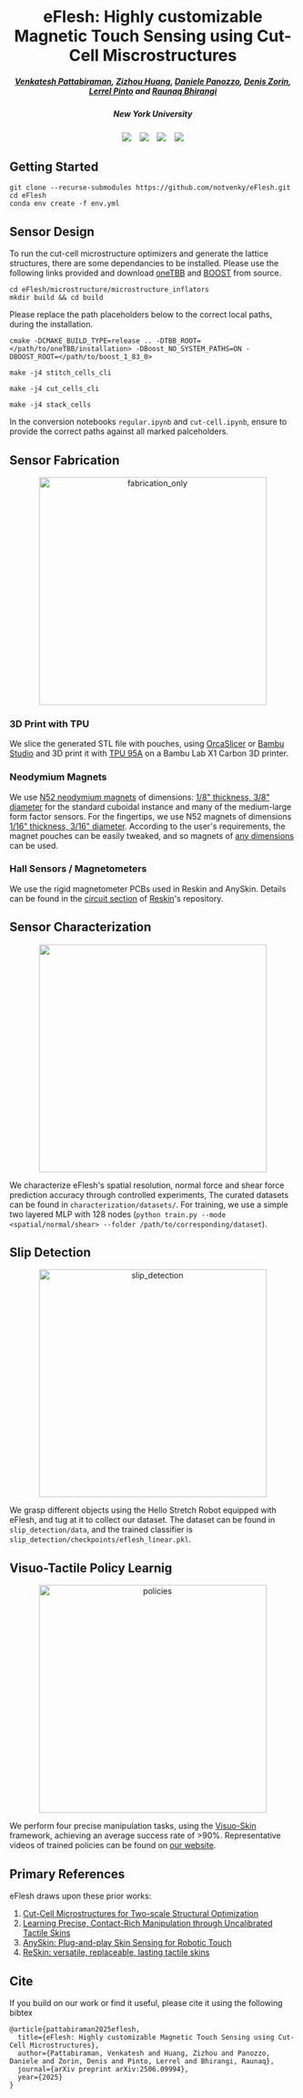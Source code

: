 <h1 align="center" style="font-size: 2.0em; font-weight: bold; margin-bottom: 0; border: none; border-bottom: none;">eFlesh: Highly customizable Magnetic Touch Sensing using Cut-Cell Miscrostructures</h1>

##### <p align="center"> [Venkatesh Pattabiraman](https://venkyp.com), [Zizhou Huang](https://huangzizhou.github.io/), [Daniele Panozzo](https://cims.nyu.edu/gcl/daniele.html), [Denis Zorin](https://cims.nyu.edu/gcl/denis.html), [Lerrel Pinto](https://www.lerrelpinto.com/) and [Raunaq Bhirangi](https://raunaqbhirangi.github.io/)</p>
##### <p align="center"> New York University </p>

<!-- <p align="center">
  <img src="assets/eflesh.gif">
 </p> -->

#####
<div align="center">
    <a href="https://e-flesh.com"><img src="https://img.shields.io/static/v1?label=Project%20Page&message=Website&color=blue"></a> &ensp;
    <a href="https://arxiv.org/abs/2506.09994"><img src="https://img.shields.io/static/v1?label=Paper&message=Arxiv&color=red"></a> &ensp; 
    <a href="https://github.com/notvenky/eFlesh/blob/main/microstructure/README.md"><img src="https://img.shields.io/static/v1?label=CAD2eFlesh&message=Tool&color=lightblue"></a> &ensp;
    <a href="mailto:venkatesh.p@nyu.edu">
      <img src="https://img.shields.io/static/v1?label=Questions?&amp;message=Reach%20Out&amp;color=purple">
    </a>
    <!-- <a href="https://github.com/notvenky/eFlesh/tree/main/characterization/datasets"><img src="https://img.shields.io/static/v1?label=Characterization&message=Datasets&color=blue"></a> &ensp; -->
    
</div>

#####

## Getting Started
```
git clone --recurse-submodules https://github.com/notvenky/eFlesh.git
cd eFlesh
conda env create -f env.yml
```

## Sensor Design

To run the cut-cell microstructure optimizers and generate the lattice structures, there are some dependancies to be installed. Please use the following links provided and download [oneTBB](https://github.com/uxlfoundation/oneTBB/blob/master/INSTALL.md) and [BOOST](https://www.boost.org/users/history/version_1_83_0.html) from source.

```
cd eFlesh/microstructure/microstructure_inflators
mkdir build && cd build
```
Please replace the path placeholders below to the correct local paths, during the installation. 
```
cmake -DCMAKE_BUILD_TYPE=release .. -DTBB_ROOT=</path/to/oneTBB/installation> -DBoost_NO_SYSTEM_PATHS=ON -DBOOST_ROOT=</path/to/boost_1_83_0>
```
```
make -j4 stitch_cells_cli
```
```
make -j4 cut_cells_cli
```
```
make -j4 stack_cells
```

In the conversion notebooks ```regular.ipynb``` and ```cut-cell.ipynb```, ensure to provide the correct paths against all marked palceholders.

## Sensor Fabrication

<p align="center">
  <img src="https://github.com/user-attachments/assets/de48d4cc-23c9-44f1-8513-785790dfbc8a" width="400" alt="fabrication_only">
</p>

### 3D Print with TPU

We slice the generated STL file with pouches, using [OrcaSlicer](https://github.com/SoftFever/OrcaSlicer) or [Bambu Studio](https://bambulab.com/en/download/studio) and 3D print it with [TPU 95A](https://www.amazon.com/Polymaker-Filament-Flexible-1-75mm-Cardboard/dp/B09KKRYHS6) on a Bambu Lab X1 Carbon 3D printer.

### Neodymium Magnets

We use [N52 neodymium magnets](https://www.mcmaster.com/products/magnets/magnets-2~/neodymium-magnets-7/) of dimensions: [1/8" thickness, 3/8" diameter](https://www.mcmaster.com/5862K104/) for the standard cuboidal instance and many of the medium-large form factor sensors. For the fingertips, we use N52 magnets of dimensions [1/16" thickness, 3/16" diameter](https://www.mcmaster.com/5862K139/). According to the user's requirements, the magnet pouches can be easily tweaked, and so magnets of [any dimensions](https://www.mcmaster.com/products/magnets/magnets-2~/neodymium-magnets-7/) can be used.

### Hall Sensors / Magnetometers

We use the rigid magnetometer PCBs used in Reskin and AnySkin. Details can be found in the [circuit section](https://github.com/raunaqbhirangi/reskin_sensor/tree/main/circuits) of [Reskin](https://reskin.dev/)'s repository.

## Sensor Characterization

<p align="center">
  <img src="https://github.com/user-attachments/assets/77d09c24-e864-44c0-94fd-ab1c16a869ef"
       width="400">
</p>

We characterize eFlesh's spatial resolution, normal force and shear force prediction accuracy through controlled experiments, The curated datasets can be found in ```characterization/datasets/```. For training, we use a simple two layered MLP with 128 nodes (```python train.py --mode <spatial/normal/shear> --folder /path/to/corresponding/dataset```).

## Slip Detection

<p align="center">
  <img src="https://github.com/user-attachments/assets/c4b08c86-2133-420a-a5de-988adfbe691d" width="400" alt="slip_detection">
</p>

We grasp different objects using the Hello Stretch Robot equipped with eFlesh, and tug at it to collect our dataset. The dataset can be found in ```slip_detection/data```, and the trained classifier is ```slip_detection/checkpoints/eflesh_linear.pkl```.

## Visuo-Tactile Policy Learnig

<p align="center">
  <img src="https://github.com/user-attachments/assets/3a67073b-86bd-47f2-8b17-40b094b6da39" width="400" alt="policies">
</p>

We perform four precise manipulation tasks, using the [Visuo-Skin](https://visuoskin.github.io) framework, achieving an average success rate of >90%. Representative videos of trained policies can be found on [our website](https://e-flesh.com/).

## Primary References
eFlesh draws upon these prior works:

1. [Cut-Cell Microstructures for Two-scale Structural Optimization](https://cims.nyu.edu/gcl/papers/2024-cutcells.pdf)
2. [Learning Precise, Contact-Rich Manipulation through Uncalibrated Tactile Skins](https://visuoskin.github.io)
3. [AnySkin: Plug-and-play Skin Sensing for Robotic Touch](https://any-skin.github.io)
4. [ReSkin: versatile, replaceable, lasting tactile skins](https://reskin.dev)

## Cite 
If you build on our work or find it useful, please cite it using the following bibtex
```
@article{pattabiraman2025eflesh,
  title={eFlesh: Highly customizable Magnetic Touch Sensing using Cut-Cell Microstructures},
  author={Pattabiraman, Venkatesh and Huang, Zizhou and Panozzo, Daniele and Zorin, Denis and Pinto, Lerrel and Bhirangi, Raunaq},
  journal={arXiv preprint arXiv:2506.09994},
  year={2025}
}
```

